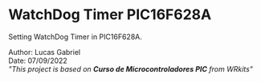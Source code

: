 # **WatchDog Timer PIC16F628A**
Setting WatchDog Timer in PIC16F628A.

Author: Lucas Gabriel <br/>
Date: 07/09/2022 <br/>
_"This project is based on **Curso de Microcontroladores PIC** from WRkits"_
